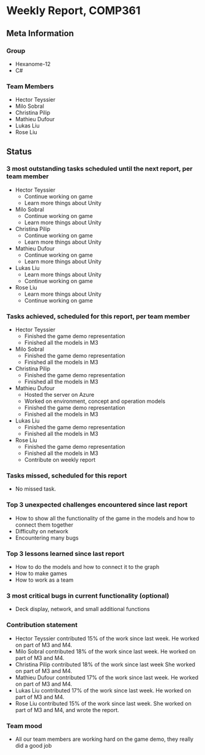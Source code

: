 # Weekly Report, COMP361

## Meta Information

### Group

 * Hexanome-12
 * C#

### Team Members
 * Hector Teyssier
 * Milo Sobral
 * Christina Pilip
 * Mathieu Dufour
 * Lukas Liu
 * Rose Liu

## Status

### 3 most outstanding tasks scheduled until the next report, per team member

* Hector Teyssier
  * Continue working on game
  * Learn more things about Unity
* Milo Sobral
  * Continue working on game
  * Learn more things about Unity
* Christina Pilip
  * Continue working on game
  * Learn more things about Unity
* Mathieu Dufour
  * Continue working on game
  * Learn more things about Unity
* Lukas Liu
  * Learn more things about Unity
  * Continue working on game
* Rose Liu
  * Learn more things about Unity
  * Continue working on game

### Tasks achieved, scheduled for this report, per team member

* Hector Teyssier
  * Finished the game demo representation
  * Finished all the models in M3
* Milo Sobral
  * Finished the game demo representation
  * Finished all the models in M3
* Christina Pilip
  * Finished the game demo representation
  * Finished all the models in M3
* Mathieu Dufour
  * Hosted the server on Azure
  * Worked on environment, concept and operation models
  * Finished the game demo representation
  * Finished all the models in M3
* Lukas Liu
  * Finished the game demo representation
  * Finished all the models in M3
* Rose Liu
  * Finished the game demo representation
  * Finished all the models in M3
  * Contribute on weekly report

### Tasks missed, scheduled for this report
 * No missed task.

### Top 3 unexpected challenges encountered since last report
 * How to show all the functionality of the game in the models and how to connect them together
 * Difficulty on network
 * Encountering many bugs

### Top 3 lessons learned since last report
 * How to do the models and how to connect it to the graph
 * How to make games
 * How to work as a team

### 3 most critical bugs in current functionality (optional)
 * Deck display, network, and small additional functions

### Contribution statement

 * Hector Teyssier contributed 15% of the work since last week. He worked on part of M3 and M4.
 * Milo Sobral contributed 18% of the work since last week. He worked on part of M3 and M4.
 * Christina Pilip contributed 18% of the work since last week She worked on part of M3 and M4.
 * Mathieu Dufour contributed 17% of the work since last week. He worked on part of M3 and M4.
 * Lukas Liu contributed 17% of the work since last week. He worked on part of M3 and M4.
 * Rose Liu contributed 15% of the work since last week. She worked on part of M3 and M4, and wrote the report.

### Team mood

 * All our team members are working hard on the game demo, they really did a good job
